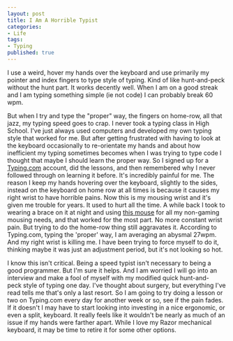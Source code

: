 ```yaml
---
layout: post
title: I Am A Horrible Typist
categories:
- Life
tags:
- Typing
published: true
---
```


I use a weird, hover my hands over the keyboard and use primarily my pointer and index fingers to type style of typing. Kind of like hunt-and-peck without the hunt part. It works decently well. When I am on a good streak and I am typing something simple (ie not code) I can probably break 60 wpm.

But when I try and type the "proper" way, the fingers on home-row, all that jazz, my typing speed goes to crap. I never took a typing class in High School. I've just always used computers and developed my own typing style that worked for me. But after getting frustrated with having to look at the keyboard occasionally to re-orientate my hands and about how inefficient my typing sometimes becomes when I was trying to type code I thought that maybe I should learn the proper way. So I signed up for a <a href="http://www.typing.com/" target="_blank">Typing.com</a> account, did the lessons, and then remembered why I never followed through on learning it before. It's incredibly painful for me. The reason I keep my hands hovering over the keyboard, slightly to the sides, instead on the keyboard on home row at all times is because it causes my right wrist to have horrible pains. Now this is my mousing wrist and it's given me trouble for years. It used to hurt all the time. A while back I took to wearing a brace on it at night and using <a href="http://www.amazon.com/Logitech-910-001799-M570-Wireless-Trackball/dp/B0043T7FXE">this mouse</a> for all my non-gaming mousing needs, and that worked for the most part. No more constant wrist pain. But trying to do the home-row thing still aggravates it. According to Typing.com, typing the 'proper' way, I am averaging an abysmal 27wpm. And my right wrist is killing me. I have been trying to force myself to do it, thinking maybe it was just an adjustment period, but it's not looking so hot.

I know this isn't critical. Being a speed typist isn't necessary to being a good programmer. But I'm sure it helps. And I am worried I will go into an interview and make a fool of myself with my modified quick hunt-and-peck style of typing one day. I've thought about surgery, but everything I've read tells me that's only a last resort. So I am going to try doing a lesson or two on Typing.com every day for another week or so, see if the pain fades. If it doesn't I may have to start looking into investing in a nice ergonomic, or even a split, keyboard. It really feels like it wouldn't be nearly as much of an issue if my hands were farther apart. While I love my Razor mechanical keyboard, it may be time to retire it for some other options.

